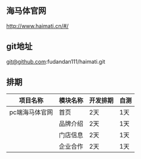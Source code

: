 ## 海马体官网

http://www.haimati.cn/#/

## git地址

git@github.com:fudandan111/haimati.git

## 排期

| 项目名称       | 模块名称 | 开发排期 | 自测 |
| -------------- | -------- | -------- | -------- |
| pc端海马体官网 | 首页     | 2天      | 1天      |
|                | 品牌介绍 | 2天      | 1天      |
|                | 门店信息 | 2天      | 1天      |
|                | 企业合作 | 2天      | 1天      |



